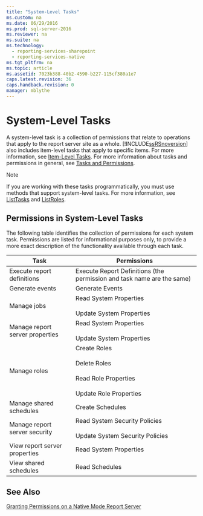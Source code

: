 ```yaml
---
title: "System-Level Tasks"
ms.custom: na
ms.date: 06/29/2016
ms.prod: sql-server-2016
ms.reviewer: na
ms.suite: na
ms.technology: 
  - reporting-services-sharepoint
  - reporting-services-native
ms.tgt_pltfrm: na
ms.topic: article
ms.assetid: 7023b388-40b2-4590-b227-115cf380a1e7
caps.latest.revision: 36
caps.handback.revision: 0
manager: mblythe
---
```

# System-Level Tasks
  A system-level task is a collection of permissions that relate to operations that apply to the report server site as a whole. [!INCLUDE[ssRSnoversion](../../Topics/TopicNameContainA/tokens/ssRSnoversion_md.md)] also includes item-level tasks that apply to specific items. For more information, see [Item-Level Tasks](../../Topics/TopicNameNotContainA/Item-Level-Tasks.md). For more information about tasks and permissions in general, see [Tasks and Permissions](../../Topics/TopicNameNotContainA/Tasks-and-Permissions.md).  
  
> [!NOTE]  
>  If you are working with these tasks programmatically, you must use methods that support system-level tasks. For more information, see [ListTasks](assetId:///M:ReportService2010.ReportingService2010.ListTasks(System.String)) and [ListRoles](assetId:///M:ReportService2010.ReportingService2010.ListRoles(System.String,System.String)).  
  
## Permissions in System-Level Tasks  
 The following table identifies the collection of permissions for each system task. Permissions are listed for informational purposes only, to provide a more exact description of the functionality available through each task.  
  
|Task|Permissions|  
|----------|-----------------|  
|Execute report definitions|Execute Report Definitions (the permission and task name are the same)|  
|Generate events|Generate Events|  
|Manage jobs|Read System Properties<br /><br /> Update System Properties|  
|Manage report server properties|Read System Properties<br /><br /> Update System Properties|  
|Manage roles|Create Roles<br /><br /> Delete Roles<br /><br /> Read Role Properties<br /><br /> Update Role Properties|  
|Manage shared schedules|Create Schedules|  
|Manage report server security|Read System Security Policies<br /><br /> Update System Security Policies|  
|View report server properties|Read System Properties|  
|View shared schedules|Read Schedules|  
  
## See Also  
 [Granting Permissions on a Native Mode Report Server](../../Topics/TopicNameContainA/Granting-Permissions-on-a-Native-Mode-Report-Server.md)  
  
  